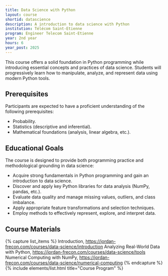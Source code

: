 ```yaml
---
title: Data Science with Python
layout: course
shortid: datascience
description: A introduction to data science with Python
institution: Télécom Saint-Etienne
program: Engineer Telecom Saint-Etienne
year: 2nd year
hours: 6
year_post: 2025
---
```


This course offers a solid foundation in Python programming while introducing essential concepts and practices of data science. Students will progressively learn how to manipulate, analyze, and represent data using modern Python tools.

## <i class="fas fa-exclamation-triangle"></i> Prerequisites

Participants are expected to have a proficient understanding of the following prerequisites:

- Probability.
- Statistics (descriptive and inferential).
- Mathematical foundations (analysis, linear algebra, etc.).

## <i class="fas fa-bookmark"></i> Educational Goals

The course is designed to provide both programming practice and methodological grounding in data science:

- Acquire strong fundamentals in Python programming and gain an introduction to data science.
- Discover and apply key Python libraries for data analysis (NumPy, pandas, etc.).
- Evaluate data quality and manage missing values, outliers, and class imbalance.
- Apply appropriate feature transformations and selection techniques.
- Employ methods to effectively represent, explore, and interpret data.

## <i class="fas fa-file-download"></i> Course Materials

{% capture list_items %}
Introduction, https://jordan-frecon.com/courses/data-science/introduction
Analyzing Real-World Data with Python, https://jordan-frecon.com/courses/data-science/tools
Numerical Computing with NumPy, https://jordan-frecon.com/courses/data-science/numerical-computing
{% endcapture %}
{% include elements/list.html title="Course Program" %}
